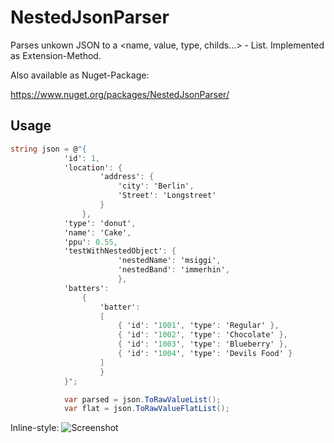 # NestedJsonParser
Parses unkown JSON to a &lt;name, value, type, childs...> - List. Implemented as Extension-Method.

Also available as Nuget-Package: 

https://www.nuget.org/packages/NestedJsonParser/

## Usage

```csharp
string json = @"{
            'id': 1,
            'location': {
                    'address': {
                        'city': 'Berlin',
                        'Street': 'Longstreet'
                    }
                },
            'type': 'donut',
	        'name': 'Cake',
            'ppu': 0.55,
            'testWithNestedObject': {
                        'nestedName': 'msiggi',
                        'nestedBand': 'immerhin',
                        },
	        'batters':
		        {
                    'batter':
                    [
				        { 'id': '1001', 'type': 'Regular' },
				        { 'id': '1002', 'type': 'Chocolate' },
				        { 'id': '1003', 'type': 'Blueberry' },
				        { 'id': '1004', 'type': 'Devils Food' }
			        ]
		            }
            }";

            var parsed = json.ToRawValueList();
            var flat = json.ToRawValueFlatList();
```

Inline-style: 
![Screenshot](https://github.com/msiggi/NestedJsonParser/blob/master/ReadmeImages/screenshot.png "")
